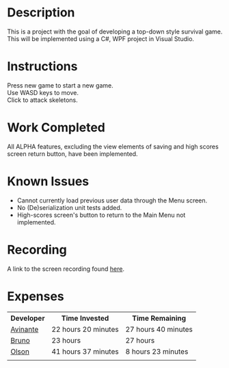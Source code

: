 # Description
This is a project with the goal of developing a top-down style survival game. This will be implemented using a C#, WPF project in Visual Studio.
# Instructions
Press new game to start a new game.  
Use WASD keys to move.  
Click to attack skeletons.  
# Work Completed
All ALPHA features, excluding the view elements of saving and high scores screen return button, have been implemented.
# Known Issues
* Cannot currently load previous user data through the Menu screen.   
* No (De)serialization unit tests added.    
* High-scores screen's button to return to the Main Menu not implemented.   
# Recording
A link to the screen recording found <a href = "https://drive.google.com/drive/u/0/my-drive">here</a>.
# Expenses

<table>
<tr>
<th>Developer</th>
<th>Time Invested</th>
<th>Time Remaining</th>
</tr>

<tr>
<td><a href="https://github.com/CpS209-Team1/project-repo/wiki/Avinante-Journal">Avinante</a>  </td>
<td>22 hours 20 minutes</td>
<td>27 hours 40 minutes</td>
</tr>
<tr>
<td><a href="https://github.com/CpS209-Team1/project-repo/wiki/BrunoJournal">Bruno</a>  </td>
<td>23 hours</td>
<td>27 hours</td>
</tr>
<tr>
<td><a href="https://github.com/CpS209-Team1/project-repo/wiki/DueleneJournal">Olson</a>  </td>
<td>41 hours 37 minutes</td>
<td>8 hours 23 minutes</td>
</tr>

<tr>
<td></td>
<td></td>
<td></td>
</tr>
</table>

